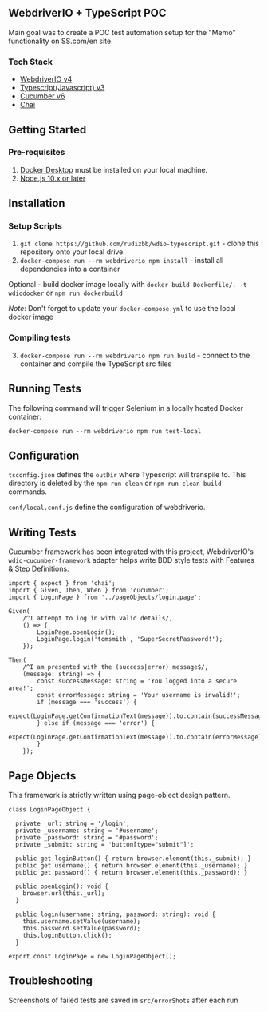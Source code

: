 ## WebdriverIO + TypeScript POC

Main goal was to create a POC test automation setup for the "Memo" functionality on SS.com/en site.

### Tech Stack

- [WebdriverIO v4](http://webdriver.io/)
- [Typescript(Javascript) v3](https://www.typescriptlang.org/)
- [Cucumber v6](https://cucumber.io/)
- [Chai](https://www.chaijs.com/)

## Getting Started

### Pre-requisites

1. [Docker Desktop](https://www.docker.com/products/docker-desktop) must be installed on your local machine.
2. [Node.js 10.x or later](https://nodejs.org/en/download/releases/)

## Installation

### Setup Scripts

1. `git clone https://github.com/rudizbb/wdio-typescript.git` - clone this repository onto your local drive
2. `docker-compose run --rm webdriverio npm install` - install all dependencies into a container

Optional - build docker image locally with `docker build Dockerfile/. -t wdiodocker` or `npm run dockerbuild`

_Note_: Don't forget to update your `docker-compose.yml` to use the local docker image

### Compiling tests

3. `docker-compose run --rm webdriverio npm run build` - connect to the container and compile the TypeScript src files

## Running Tests

The following command will trigger Selenium in a locally hosted Docker container:

`docker-compose run --rm webdriverio npm run test-local`

## Configuration

`tsconfig.json` defines the `outDir` where Typescript will transpile to. This directory is deleted by the `npm run clean` or `npm run clean-build` commands.

`conf/local.conf.js` define the configuration of webdriverio.

## Writing Tests

Cucumber framework has been integrated with this project, WebdriverIO's `wdio-cucumber-framework` adapter helps write BDD style tests with Features & Step Definitions.

```
import { expect } from 'chai';
import { Given, Then, When } from 'cucumber';
import { LoginPage } from '../pageObjects/login.page';

Given(
    /^I attempt to log in with valid details/,
    () => {
        LoginPage.openLogin();
        LoginPage.login('tomsmith', 'SuperSecretPassword!');
    });

Then(
    /^I am presented with the (success|error) message$/,
    (message: string) => {
        const successMessage: string = 'You logged into a secure area!';
        const errorMessage: string = 'Your username is invalid!';
        if (message === 'success') {
            expect(LoginPage.getConfirmationText(message)).to.contain(successMessage);
        } else if (message === 'error') {
            expect(LoginPage.getConfirmationText(message)).to.contain(errorMessage);
        }
    });

```

## Page Objects

This framework is strictly written using page-object design pattern.

```
class LoginPageObject {

  private _url: string = '/login';
  private _username: string = '#username';
  private _password: string = '#password';
  private _submit: string = 'button[type="submit"]';

  public get loginButton() { return browser.element(this._submit); }
  public get username() { return browser.element(this._username); }
  public get password() { return browser.element(this._password); }

  public openLogin(): void {
    browser.url(this._url);
  }

  public login(username: string, password: string): void {
    this.username.setValue(username);
    this.password.setValue(password);
    this.loginButton.click();
  }

export const LoginPage = new LoginPageObject();
```

## Troubleshooting

Screenshots of failed tests are saved in `src/errorShots` after each run
